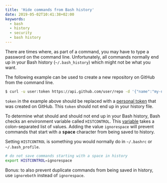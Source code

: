 ```yaml
---
title: 'Hide commands from Bash history'
date: 2019-05-02T10:41:38+02:00
keywords:
  - bash
  - history
  - security
  - bash history
---
```


There are times where, as part of a command, you may have to type a password on
the command line. Unfortunately, all commands normally end up in your Bash
history (`~/.bash_history`) which might not be what you want.

The following example can be used to create a new repository on GitHub from the
command line.

```bash
$ curl -u user:token https://api.github.com/user/repo -d '{"name":"my-new-repository"}'
```

`token` in the example above should be replaced with a
[personal token](https://github.com/settings/tokens) that was created on GitHub.
This `token` should not end up in your history file.

To determine what should and should not end up in your Bash history, Bash checks
an environment variable called `HISTCONTROL`. This
[variable](https://www.gnu.org/software/bash/manual/bash.html#index-HISTCONTROL)
takes a colon-separated list of values. Adding the value `ignorespace` will
prevent commands that start with a **<kbd>space</kbd>** character from being
saved to history.

Setting `HISTCONTROL` is something you would normally do in `~/.bashrc` or
`~/.bash_profile`.

```bash
# do not save commands starting with a space in history
export HISTCONTROL=ignorespace
```

Bonus: to also prevent duplicate commands from being saved in history, use
`ignoreboth` instead of `ignorespace`.
